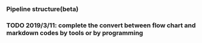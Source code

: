 ### Pipeline structure(beta)



### TODO 2019/3/11: complete the convert between flow chart and markdown codes by tools or by programming
